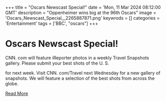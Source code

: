 +++
title = "Oscars Newscast Special!"
date = 'Mon, 11 Mar 2024 08:12:00 GMT'
description = "Oppenheimer wins big at the 96th Oscars"
image = 'Oscars_Newscast_Special__2265887871.png'
keywrods =  []
categories = 'Entertainment'
tags = ['BBC', "oscars"]
+++

# Oscars Newscast Special!

CNN.
com will feature iReporter photos in a weekly Travel Snapshots gallery.
Please submit your best shots of the U.
S.

for next week.
Visit CNN.
com/Travel next Wednesday for a new gallery of snapshots.
We will feature a selection of the best shots from across the globe.


[Read More](https://www.bbc.co.uk/sounds/play/p0hhvxn8)

